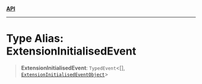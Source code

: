 [**API**](../../../README.md)

***

# Type Alias: ExtensionInitialisedEvent

> **ExtensionInitialisedEvent**: `TypedEvent`\<\[\], [`ExtensionInitialisedEventObject`](../interfaces/ExtensionInitialisedEventObject.md)\>
